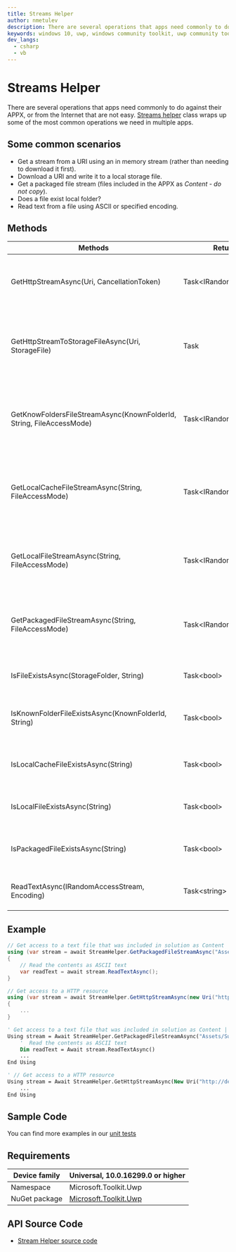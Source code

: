```yaml
---
title: Streams Helper
author: nmetulev
description: There are several operations that apps need commonly to do against their APPX, or from the Internet that are not easy.  This helper class wraps up some of the most common operations we need in multiple apps.
keywords: windows 10, uwp, windows community toolkit, uwp community toolkit, uwp toolkit, Streams
dev_langs:
  - csharp
  - vb
---
```


# Streams Helper

There are several operations that apps need commonly to do against their APPX, or from the Internet that are not easy.  [Streams helper](https://docs.microsoft.com/dotnet/api/microsoft.toolkit.uwp.helpers.streamhelper) class wraps up some of the most common operations we need in multiple apps.

## Some common scenarios

* Get a stream from a URI using an in memory stream (rather than needing to download it first).
* Download a URI and write it to a local storage file.
* Get a packaged file stream (files included in the APPX as *Content - do not copy*).
* Does a file exist local folder?
* Read text from a file using ASCII or specified encoding.

## Methods

|                               Methods                                |        Return Type        |                                    Description                                     |
|----------------------------------------------------------------------|---------------------------|------------------------------------------------------------------------------------|
|              GetHttpStreamAsync(Uri, CancellationToken)              | Task\<IRandomAccessStream> |               Get the response stream returned by a HTTP get request               |
|          GetHttpStreamToStorageFileAsync(Uri, StorageFile)           |           Task            | Get the response stream returned by a HTTP get request and save it to a local file |
| GetKnowFoldersFileStreamAsync(KnownFolderId, String, FileAccessMode) | Task\<IRandomAccessStream> |    Return a stream to a specified file from the application local cache folder     |
|         GetLocalCacheFileStreamAsync(String, FileAccessMode)         | Task\<IRandomAccessStream> |    Return a stream to a specified file from the application local cache folder     |
|           GetLocalFileStreamAsync(String, FileAccessMode)            | Task\<IRandomAccessStream> |       Return a stream to a specified file from the application local folder        |
|          GetPackagedFileStreamAsync(String, FileAccessMode)          | Task\<IRandomAccessStream> |          Return a stream to a specified file from the installation folder          |
|               IsFileExistsAsync(StorageFolder, String)               |        Task\<bool>         |               Test if a file exists in the application local folder                |
|         IsKnownFolderFileExistsAsync(KnownFolderId, String)          |        Task\<bool>         |            Test if a file exists in the application local cache folder             |
|                 IsLocalCacheFileExistsAsync(String)                  |        Task\<bool>         |            Test if a file exists in the application local cache folder             |
|                    IsLocalFileExistsAsync(String)                    |        Task\<bool>         |               Test if a file exists in the application local folder                |
|                  IsPackagedFileExistsAsync(String)                   |        Task\<bool>         |            Test if a file exists in the application installation folder            |
|             ReadTextAsync(IRandomAccessStream, Encoding)             |       Task\<string>        |                          Read stream content as a string                           |

## Example

```csharp
// Get access to a text file that was included in solution as Content | do not copy local
using (var stream = await StreamHelper.GetPackagedFileStreamAsync("Assets/Sub/test.txt"))
{
    // Read the contents as ASCII text
    var readText = await stream.ReadTextAsync();
}

// Get access to a HTTP resource
using (var stream = await StreamHelper.GetHttpStreamAsync(new Uri("http://dev.windows.com")))
{
    ...
}
```
```vb
' Get access to a text file that was included in solution as Content | do not copy local
Using stream = Await StreamHelper.GetPackagedFileStreamAsync("Assets/Sub/test.txt")
    '  Read the contents as ASCII text
    Dim readText = Await stream.ReadTextAsync()
    ...
End Using

' // Get access to a HTTP resource
Using stream = Await StreamHelper.GetHttpStreamAsync(New Uri("http://dev.windows.com"))
    ...
End Using
```

## Sample Code

You can find more examples in our [unit tests](https://github.com/Microsoft/WindowsCommunityToolkit//blob/master/UnitTests/UnitTests.UWP/Helpers/Test_StreamHelper.cs)

## Requirements

| Device family | Universal, 10.0.16299.0 or higher |
| --- | --- |
| Namespace | Microsoft.Toolkit.Uwp |
| NuGet package | [Microsoft.Toolkit.Uwp](https://www.nuget.org/packages/Microsoft.Toolkit.Uwp/) |

## API Source Code

* [Stream Helper source code](https://github.com/Microsoft/WindowsCommunityToolkit//blob/master/Microsoft.Toolkit.Uwp/Helpers/StreamHelper.cs)
